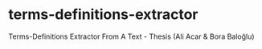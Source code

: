 # terms-definitions-extractor
Terms-Definitions Extractor From A Text - Thesis (Ali Acar &amp; Bora Baloğlu)
